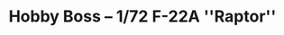 ---
layout: product
title: "Hobby Boss – 1/72 F-22A ''Raptor''"
price: "1900" 
desc: "Maketa"
img_path: "/assets/img/HB80210.webp"
brand: "N/A"
available: true
special_offer: false
new: true
soon: false
cat: "010000"
subcat: "013500"
subsubcat: "0N/A"
sifra: "HB80210"
popular: false
spec: false
---